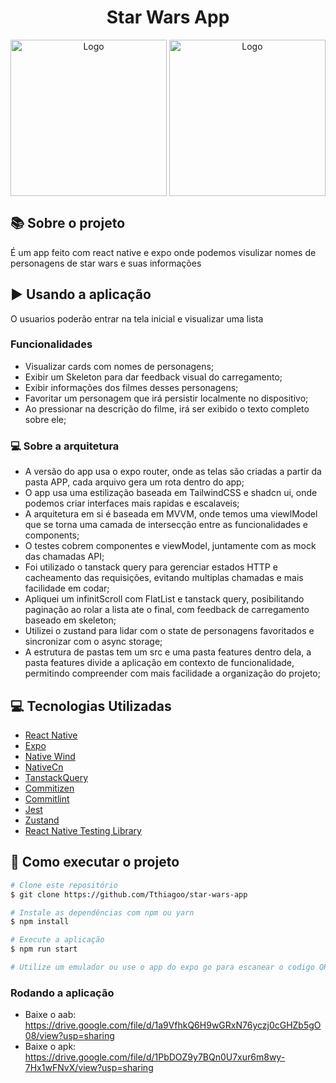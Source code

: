 <h1 align="center" justify="center">
    Star Wars App
  </h1>
  
  <div align="center">
      <img align="center" alt="Logo" title="#logo" width="250px" src="https://github.com/Tthiagoo/star-wars-app/assets/51219408/a97955e2-0f8f-45ad-8baf-1146010fe592">
       <img align="center" alt="Logo" title="#logo" width="250px" src="https://github.com/Tthiagoo/star-wars-app/assets/51219408/7cfa4849-5d76-4c71-87cd-074ac601a208">

  </div>

 

  ## :books: Sobre o projeto
	
É um app feito com react native e expo onde podemos visulizar nomes de personagens de star wars e suas informações

## :arrow_forward: Usando a aplicação
O usuarios poderão entrar na tela inicial e visualizar uma lista

### Funcionalidades
- Visualizar cards com nomes de personagens;
- Exibir um Skeleton para dar feedback visual do carregamento;
- Exibir informações dos filmes desses personagens;
- Favoritar um personagem que irá persistir localmente no dispositivo;
- Ao pressionar na descrição do filme, irá ser exibido o texto completo sobre ele;

### :computer: Sobre a arquitetura
- A versão do app usa o expo router, onde as telas são criadas a partir da pasta APP, cada arquivo gera um rota dentro do app;
- O app usa uma estilização baseada em TailwindCSS e shadcn ui, onde podemos criar interfaces mais rapidas e escalaveis;
- A arquitetura em si é baseada em MVVM, onde temos uma viewlModel que se torna uma camada de intersecção entre as funcionalidades e components;
- O testes cobrem componentes e viewModel, juntamente com as mock das chamadas API;
- Foi utilizado o tanstack query para gerenciar estados HTTP e cacheamento das requisições, evitando multiplas chamadas e mais facilidade em codar;
- Apliquei um infinitScroll com FlatList e tanstack query, posibilitando paginação ao rolar a lista ate o final, com feedback de carregamento baseado em skeleton;
- Utilizei o zustand para lidar com o state de personagens favoritados e sincronizar com o async storage;
- A estrutura de pastas tem um src e uma pasta features dentro dela, a pasta features divide a aplicação em contexto de funcionalidade, permitindo compreender com mais facilidade a organização do projeto;
  

## :computer: Tecnologias Utilizadas
- [React Native](https://reactnative.dev/)
- [Expo](https://docs.expo.dev/)
- [Native Wind](https://www.nativewind.dev/)
- [NativeCn](https://nativecn.mintlify.app/introduction)
- [TanstackQuery](https://tanstack.com/query/latest)
- [Commitizen](https://github.com/commitizen/cz-cli)
- [Commitlint](https://commitlint.js.org/)
- [Jest](https://jestjs.io/pt-BR/)
- [Zustand](https://zustand-demo.pmnd.rs/)
- [React Native Testing Library](https://testing-library.com/docs/react-native-testing-library/intro/)

## 🚀 Como executar o projeto

```bash
# Clone este repositório
$ git clone https://github.com/Tthiagoo/star-wars-app

# Instale as dependências com npm ou yarn
$ npm install

# Execute a aplicação
$ npm run start

# Utilize um emulador ou use o app do expo go para escanear o codigo QR Code
```



### Rodando a aplicação
- Baixe o aab: https://drive.google.com/file/d/1a9VfhkQ6H9wGRxN76yczj0cGHZb5gO08/view?usp=sharing
- Baixe o apk: https://drive.google.com/file/d/1PbDOZ9y7BQn0U7xur6m8wy-7Hx1wFNvX/view?usp=sharing
  
